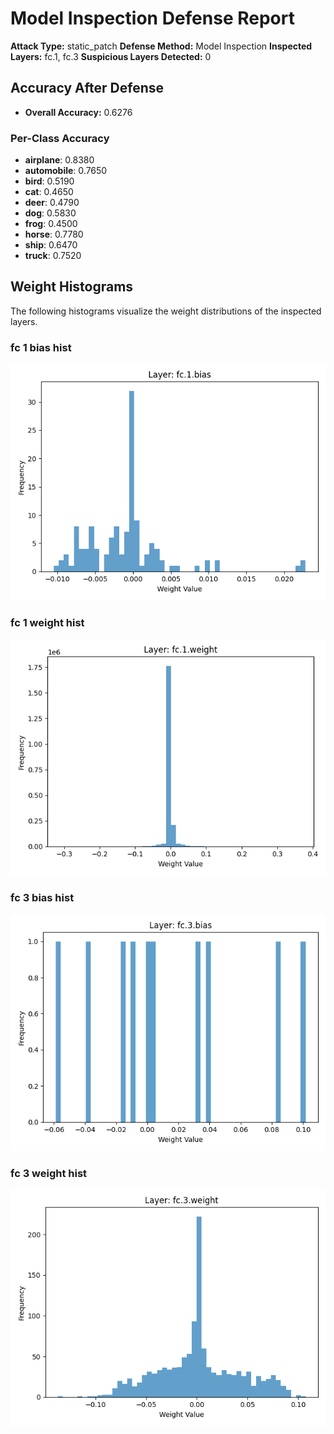 # Model Inspection Defense Report

**Attack Type:** static_patch
**Defense Method:** Model Inspection
**Inspected Layers:** fc.1, fc.3
**Suspicious Layers Detected:** 0

## Accuracy After Defense

- **Overall Accuracy:** 0.6276

### Per-Class Accuracy
- **airplane**: 0.8380
- **automobile**: 0.7650
- **bird**: 0.5190
- **cat**: 0.4650
- **deer**: 0.4790
- **dog**: 0.5830
- **frog**: 0.4500
- **horse**: 0.7780
- **ship**: 0.6470
- **truck**: 0.7520

## Weight Histograms
The following histograms visualize the weight distributions of the inspected layers.

### fc 1 bias hist
![fc 1 bias hist](inspection_histograms/fc_1_bias_hist.png)

### fc 1 weight hist
![fc 1 weight hist](inspection_histograms/fc_1_weight_hist.png)

### fc 3 bias hist
![fc 3 bias hist](inspection_histograms/fc_3_bias_hist.png)

### fc 3 weight hist
![fc 3 weight hist](inspection_histograms/fc_3_weight_hist.png)
